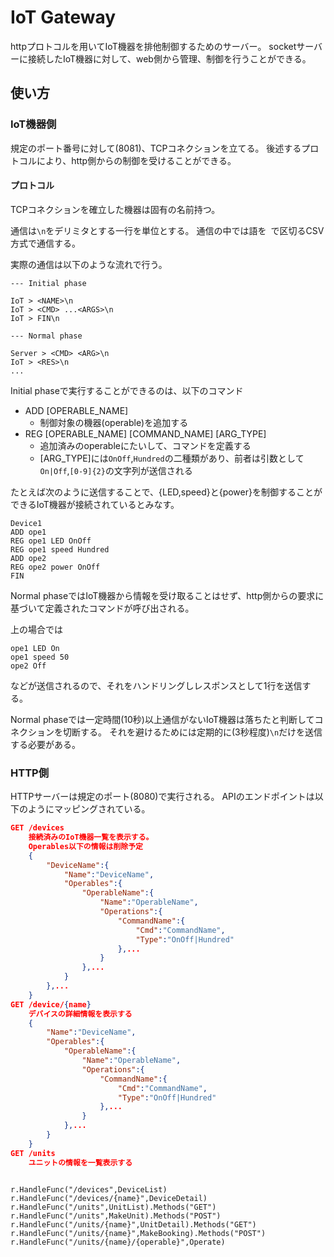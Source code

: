 # IoT Gateway

httpプロトコルを用いてIoT機器を排他制御するためのサーバー。
socketサーバーに接続したIoT機器に対して、web側から管理、制御を行うことができる。

## 使い方

### IoT機器側

規定のポート番号に対して(8081)、TCPコネクションを立てる。
後述するプロトコルにより、http側からの制御を受けることができる。

#### プロトコル

TCPコネクションを確立した機器は固有の名前持つ。

通信は`\n`をデリミタとする一行を単位とする。
通信の中では語を` `で区切るCSV方式で通信する。

実際の通信は以下のような流れで行う。

```
--- Initial phase

IoT > <NAME>\n
IoT > <CMD> ...<ARGS>\n
IoT > FIN\n

--- Normal phase

Server > <CMD> <ARG>\n
IoT > <RES>\n
...

```

Initial phaseで実行することができるのは、以下のコマンド

+ ADD [OPERABLE_NAME]
  + 制御対象の機器(operable)を追加する
+ REG [OPERABLE_NAME] [COMMAND_NAME] [ARG_TYPE]
  + 追加済みのoperableにたいして、コマンドを定義する
  + [ARG_TYPE]には`OnOff`,`Hundred`の二種類があり、前者は引数として`On|Off`,`[0-9]{2}`の文字列が送信される

たとえば次のように送信することで、{LED,speed}と{power}を制御することができるIoT機器が接続されているとみなす。

```
Device1 
ADD ope1
REG ope1 LED OnOff    
REG ope1 speed Hundred
ADD ope2
REG ope2 power OnOff  
FIN
```

Normal phaseではIoT機器から情報を受け取ることはせず、http側からの要求に基づいて定義されたコマンドが呼び出される。

上の場合では

```
ope1 LED On
ope1 speed 50
ope2 Off
```

などが送信されるので、それをハンドリングしレスポンスとして1行を送信する。

Normal phaseでは一定時間(10秒)以上通信がないIoT機器は落ちたと判断してコネクションを切断する。
それを避けるためには定期的に(3秒程度)`\n`だけを送信する必要がある。

### HTTP側

HTTPサーバーは規定のポート(8080)で実行される。
APIのエンドポイントは以下のようにマッピングされている。

```json
GET /devices
    接続済みのIoT機器一覧を表示する。
    Operables以下の情報は削除予定
    {
        "DeviceName":{
            "Name":"DeviceName",
            "Operables":{
                "OperableName":{
                    "Name":"OperableName",
                    "Operations":{
                        "CommandName":{
                            "Cmd":"CommandName",
                            "Type":"OnOff|Hundred"
                        },...
                    }
                },...
            }
        },...
    }
GET /device/{name}
    デバイスの詳細情報を表示する
    {
        "Name":"DeviceName",
        "Operables":{
            "OperableName":{
                "Name":"OperableName",
                "Operations":{
                    "CommandName":{
                        "Cmd":"CommandName",
                        "Type":"OnOff|Hundred"
                    },...
                }
            },...
        }
    }
GET /units
    ユニットの情報を一覧表示する
    
```
	r.HandleFunc("/devices",DeviceList)
	r.HandleFunc("/devices/{name}",DeviceDetail)
	r.HandleFunc("/units",UnitList).Methods("GET")
	r.HandleFunc("/units",MakeUnit).Methods("POST")
	r.HandleFunc("/units/{name}",UnitDetail).Methods("GET")
	r.HandleFunc("/units/{name}",MakeBooking).Methods("POST")
	r.HandleFunc("/units/{name}/{operable}",Operate)

